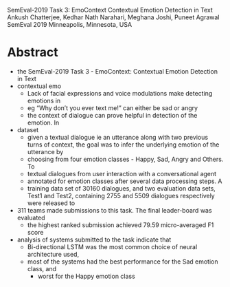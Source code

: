 SemEval-2019 Task 3: EmoContext Contextual Emotion Detection in Text
Ankush Chatterjee, Kedhar Nath Narahari, Meghana Joshi, Puneet Agrawal
SemEval 2019 Minneapolis, Minnesota, USA

# Abstract

* the SemEval-2019 Task 3 - EmoContext: Contextual Emotion Detection in Text
* contextual emo
  * Lack of facial expressions and voice modulations make detecting emotions in
  * eg “Why don’t you ever text me!” can either be sad or angry
  * the context of dialogue can prove helpful in detection of the emotion. In
* dataset
  * given a textual dialogue ie an utterance along with two previous turns of
    context, the goal was to infer the underlying emotion of the utterance by
  * choosing from four emotion classes - Happy, Sad, Angry and Others. To
  * textual dialogues from user interaction with a conversational agent
  * annotated for emotion classes after several data processing steps. A
  * training data set of 30160 dialogues, and two evaluation data sets, Test1
    and Test2, containing 2755 and 5509 dialogues respectively were released to
* 311 teams made submissions to this task. The final leader-board was evaluated
  * the highest ranked submission achieved 79.59 micro-averaged F1 score
* analysis of systems submitted to the task indicate that
  * Bi-directional LSTM was the most common choice of neural architecture used,
  * most of the systems had the best performance for the Sad emotion class, and
    * worst for the Happy emotion class
